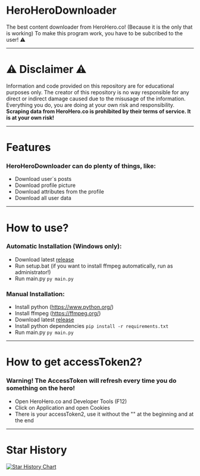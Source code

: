 # HeroHeroDownloader
The best content downloader from HeroHero.co! (Because it is the only that is working)
To make this program work, you have to be subcribed to the user! ⚠️

--------------------
# ⚠️ Disclaimer ⚠️
Information and code provided on this repository are for educational purposes only. The creator of this repository is no way responsible for any direct or indirect damage caused due to the misusage of the information. Everything you do, you are doing at your own risk and responsibility.
**Scraping data from HeroHero.co is prohibited by their terms of service. It is at your own risk!**

--------------------

# Features
### HeroHeroDownloader can do plenty of things, like:
- Download user´s posts
- Download profile picture
- Download attributes from the profile 
- Download all user data

--------------------

# How to use?
### Automatic Installation (Windows only):
- Download latest [release](https://github.com/jasomtubratu/HeroHeroDownloader/releases)
- Run setup.bat (if you want to install ffmpeg automatically, run as administrator!)
- Run main.py
`py main.py`
### Manual Installation:
- Install python (https://www.python.org/)
- Install ffmpeg (https://ffmpeg.org/) 
- Download latest [release](https://github.com/jasomtubratu/HeroHeroDownloader/releases)
- Install python dependencies
`pip install -r requirements.txt`
- Run main.py
`py main.py`
--------------------

# How to get accessToken2? 
### Warning! The AccessToken will refresh every time you do something on the hero!
- Open HeroHero.co and Developer Tools (F12)
- Click on Application and open Cookies
- There is your accessToken2, use it without the "" at the beginning and at the end
  
------------------
# Star History

[![Star History Chart](https://api.star-history.com/svg?repos=jasomtubratu/HeroHeroDownloader&type=Date)](https://star-history.com/#jasomtubratu/HeroHeroDownloader&Date)


